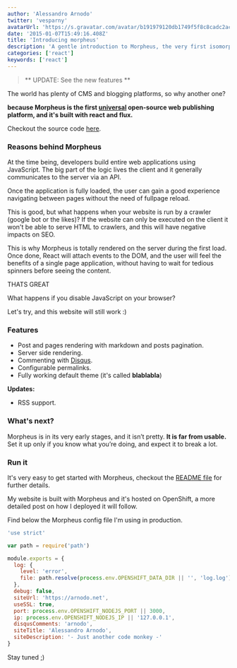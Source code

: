 ```yaml
---
author: 'Alessandro Arnodo'
twitter: 'vesparny'
avatarUrl: 'https://s.gravatar.com/avatar/b191979120db1749f5f8c8cadc2ac4a9?s=24'
date: '2015-01-07T15:49:16.408Z'
title: 'Introducing morpheus'
description: 'A gentle introduction to Morpheus, the very first isomorphic web publishing platform'
categories: ['react']
keywords: ['react']
---
```


> ** UPDATE: See the new features **

The world has plenty of CMS and blogging platforms, so why another one?

**because Morpheus is the first [universal](http://nerds.airbnb.com/isomorphic-javascript-future-web-apps/) open-source web publishing platform, and it's built with react and flux.**

Checkout the source code [here](https://github.com/vesparny/morpheus).

### Reasons behind Morpheus

At the time being, developers build entire web applications using JavaScript. The big part of the logic lives the client and it generally communicates to the server via an API.

Once the application is fully loaded, the user can gain a good experience navigating between pages without the need of fullpage reload.

This is good, but what happens when your website is run by a crawler (google bot or the likes)? If the website can only be executed on the client it won't be able to serve HTML to crawlers, and this will have negative impacts on SEO.

This is why Morpheus is totally rendered on the server during the first load. Once done, React will attach events to the DOM, and the user will feel the benefits of a single page application, without having to wait for tedious spinners before seeing the content.

THATS GREAT

What happens if you disable JavaScript on your browser?

Let's try, and this website will still work :)

### Features

- Post and pages rendering with markdown and posts pagination.
- Server side rendering.
- Commenting with [Disqus](https://disqus.com/).
- Configurable permalinks.
- Fully working default theme (it's called **blablabla**)

**Updates:**

- RSS support.

### What's next?

Morpheus is in its very early stages, and it isn’t pretty. **It is far from usable.** Set it up only if you know what you’re doing, and expect it to break a lot.

### Run it

It's very easy to get started with Morpheus, checkout the [README file](https://github.com/vesparny/morpheus#readme) for further details.

My website is built with Morpheus and it's hosted on OpenShift, a more detailed post on how I deployed it will follow.

Find below the Morpheus config file I'm using in production.

```javascript
'use strict'

var path = require('path')

module.exports = {
  log: {
    level: 'error',
    file: path.resolve(process.env.OPENSHIFT_DATA_DIR || '', 'log.log')
  },
  debug: false,
  siteUrl: 'https://arnodo.net',
  useSSL: true,
  port: process.env.OPENSHIFT_NODEJS_PORT || 3000,
  ip: process.env.OPENSHIFT_NODEJS_IP || '127.0.0.1',
  disqusComments: 'arnodo',
  siteTitle: 'Alessandro Arnodo',
  siteDescription: '- Just another code monkey -'
}
```

Stay tuned ;)
